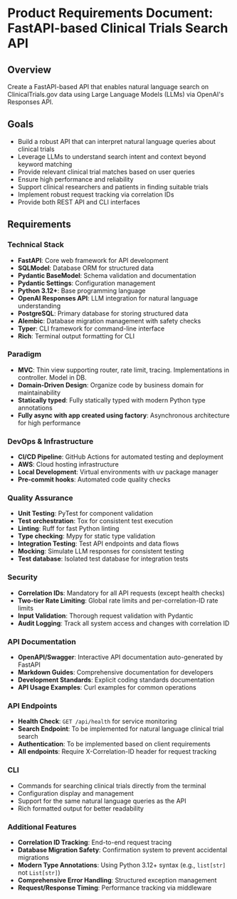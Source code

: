 # Product Requirements Document: FastAPI-based Clinical Trials Search API

## Overview
Create a FastAPI-based API that enables natural language search on ClinicalTrials.gov data using Large Language Models (LLMs) via OpenAI's Responses API.

## Goals
- Build a robust API that can interpret natural language queries about clinical trials
- Leverage LLMs to understand search intent and context beyond keyword matching
- Provide relevant clinical trial matches based on user queries
- Ensure high performance and reliability
- Support clinical researchers and patients in finding suitable trials
- Implement robust request tracking via correlation IDs
- Provide both REST API and CLI interfaces

## Requirements

### Technical Stack
- **FastAPI**: Core web framework for API development
- **SQLModel**: Database ORM for structured data
- **Pydantic BaseModel**: Schema validation and documentation
- **Pydantic Settings**: Configuration management
- **Python 3.12+**: Base programming language
- **OpenAI Responses API**: LLM integration for natural language understanding
- **PostgreSQL**: Primary database for storing structured data
- **Alembic**: Database migration management with safety checks
- **Typer**: CLI framework for command-line interface
- **Rich**: Terminal output formatting for CLI

### Paradigm
- **MVC**: Thin view supporting router, rate limit, tracing. Implementations in controller. Model in DB.
- **Domain-Driven Design**: Organize code by business domain for maintainability
- **Statically typed**: Fully statically typed with modern Python type annotations
- **Fully async with app created using factory**: Asynchronous architecture for high performance

### DevOps & Infrastructure
- **CI/CD Pipeline**: GitHub Actions for automated testing and deployment
- **AWS**: Cloud hosting infrastructure
- **Local Development**: Virtual environments with uv package manager
- **Pre-commit hooks**: Automated code quality checks

### Quality Assurance
- **Unit Testing**: PyTest for component validation
- **Test orchestration**: Tox for consistent test execution
- **Linting**: Ruff for fast Python linting
- **Type checking**: Mypy for static type validation
- **Integration Testing**: Test API endpoints and data flows
- **Mocking**: Simulate LLM responses for consistent testing
- **Test database**: Isolated test database for integration tests

### Security
- **Correlation IDs**: Mandatory for all API requests (except health checks)
- **Two-tier Rate Limiting**: Global rate limits and per-correlation-ID rate limits
- **Input Validation**: Thorough request validation with Pydantic
- **Audit Logging**: Track all system access and changes with correlation ID

### API Documentation
- **OpenAPI/Swagger**: Interactive API documentation auto-generated by FastAPI
- **Markdown Guides**: Comprehensive documentation for developers
- **Development Standards**: Explicit coding standards documentation
- **API Usage Examples**: Curl examples for common operations

### API Endpoints
- **Health Check**: `GET /api/health` for service monitoring
- **Search Endpoint**: To be implemented for natural language clinical trial search
- **Authentication**: To be implemented based on client requirements
- **All endpoints**: Require X-Correlation-ID header for request tracking

### CLI
- Commands for searching clinical trials directly from the terminal
- Configuration display and management
- Support for the same natural language queries as the API
- Rich formatted output for better readability

### Additional Features
- **Correlation ID Tracking**: End-to-end request tracing
- **Database Migration Safety**: Confirmation system to prevent accidental migrations
- **Modern Type Annotations**: Using Python 3.12+ syntax (e.g., `list[str]` not `List[str]`)
- **Comprehensive Error Handling**: Structured exception management
- **Request/Response Timing**: Performance tracking via middleware